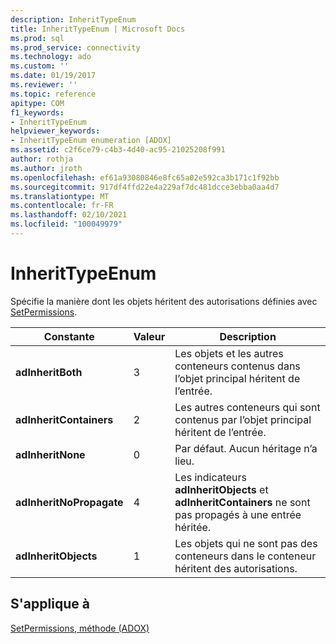 ```yaml
---
description: InheritTypeEnum
title: InheritTypeEnum | Microsoft Docs
ms.prod: sql
ms.prod_service: connectivity
ms.technology: ado
ms.custom: ''
ms.date: 01/19/2017
ms.reviewer: ''
ms.topic: reference
apitype: COM
f1_keywords:
- InheritTypeEnum
helpviewer_keywords:
- InheritTypeEnum enumeration [ADOX]
ms.assetid: c2f6ce79-c4b3-4d40-ac95-21025208f991
author: rothja
ms.author: jroth
ms.openlocfilehash: ef61a93080846e8fc65a02e592ca3b171c1f92bb
ms.sourcegitcommit: 917df4ffd22e4a229af7dc481dcce3ebba0aa4d7
ms.translationtype: MT
ms.contentlocale: fr-FR
ms.lasthandoff: 02/10/2021
ms.locfileid: "100049979"
---
```

# <a name="inherittypeenum"></a>InheritTypeEnum
Spécifie la manière dont les objets héritent des autorisations définies avec [SetPermissions](./setpermissions-method-adox.md).  
  
|Constante|Valeur|Description|  
|--------------|-----------|-----------------|  
|**adInheritBoth**|3|Les objets et les autres conteneurs contenus dans l’objet principal héritent de l’entrée.|  
|**adInheritContainers**|2|Les autres conteneurs qui sont contenus par l’objet principal héritent de l’entrée.|  
|**adInheritNone**|0|Par défaut. Aucun héritage n’a lieu.|  
|**adInheritNoPropagate**|4|Les indicateurs **adInheritObjects** et **adInheritContainers** ne sont pas propagés à une entrée héritée.|  
|**adInheritObjects**|1|Les objets qui ne sont pas des conteneurs dans le conteneur héritent des autorisations.|  
  
## <a name="applies-to"></a>S'applique à  
 [SetPermissions, méthode (ADOX)](./setpermissions-method-adox.md)